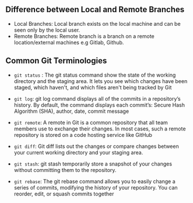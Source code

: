 ## Difference between Local and Remote Branches
- Local Branches: 
Local branch exists on the local machine and can be seen only by the local user. 
- Remote Branches: Remote branch is a branch on a remote location/external machines e.g Gitlab, Github.

## Common Git Terminologies

- `git status` : The git status command show the state of the working directory and the staging area. It lets you see which changes have been staged, which haven't, and which files aren't being tracked by Git

- `git log`: git log command displays all of the commits in a repository’s history. By default, the command displays each commit’s: Secure Hash Algorithm (SHA), author, date, commit message

- `git remote`: A remote in Git is a common repository that all team members use to exchange their changes. In most cases, such a remote repository is stored on a code hosting service like GitHub
- `git diff`: Git diff lists out the changes or compare changes  between your current working directory and your staging area.

- `git stash`: git stash temporarily store a snapshot of your changes without committing them to the repository. 

- `git rebase`: The git rebase command allows you to easily change a series of commits, modifying the history of your repository. You can reorder, edit, or squash commits together